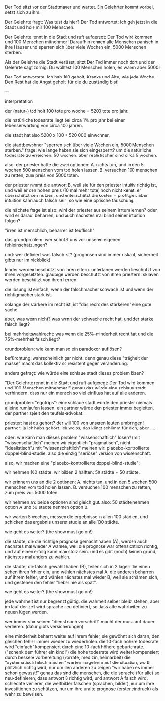Der Tod sitzt vor der Stadtmauer und wartet.
Ein Gelehrter kommt vorbei, setzt sich zu ihm.

Der Gelehrte fragt: Was tust du hier?
Der Tod antwortet: Ich geh jetzt in die Stadt und hole mir 100 Menschen.

Der Gelehrte rennt in die Stadt und ruft aufgeregt: Der Tod wird kommen und 100 Menschen mitnehmen!
Daraufhin rennen alle Menschen panisch in ihre Häuser und sperren sich über viele Wochen ein, 5000 Menschen sterben.

Als der Gelehrte die Stadt verlässt, sitzt Der Tod immer noch dort
und der Gelehrte sagt zornig: Du wolltest 100 Menschen holen, es waren aber 5000!

Der Tod antwortete: Ich hab 100 geholt, Kranke und Alte, wie jede Woche.
Den Rest hat die Angst geholt, für die du zuständig bist!

--

interpretation:

der (natur-) tod holt 100 tote pro woche = 5200 tote pro jahr.

die natürliche todesrate liegt bei circa 1% pro jahr
bei einer lebenserwartung von circa 100 jahren.

die stadt hat also 5200 x 100 = 520 000 einwohner.

die stadtbewohner "sperren sich über viele Wochen ein, 5000 Menschen sterben."
frage: wie lange haben sie sich eingesperrt?
um die natürliche todesrate zu erreichen: 50 wochen.
aber realistischer sind circa 5 wochen.

also:
der priester hatte die zwei optionen:
A. nichts tun, und in den 5 wochen 500 menschen vom tod holen lassen.
B. versuchen 100 menschen zu retten, zum preis von 5000 toten.

der priester nimmt die antwort B, weil sie für den priester intuitiv richtig ist,
und weil er den hohen preis (10 mal mehr tote) noch nicht kennt.
er überschätzt den nutzen, und unterschätzt die kosten = profitgier.
aber intuition kann auch falsch sein, so wie eine optische täuschung.

die nächste frage ist also:
wird der priester aus seinem irrtum lernen?
oder wird er darauf beharren, und auch nächstes mal blind seiner intuition folgen?

"irren ist menschlich, beharren ist teuflisch"

das grundproblem:
wer schützt uns vor unseren eigenen fehleinschätzungen?

und:
wer definiert was falsch ist?
(prognosen sind immer riskant, sicherheit gibts nur im rückblick)

kinder werden beschützt von ihren eltern.
untertanen werden beschützt von ihren vorgesetzten.
gläubige werden beschützt von ihren priestern.
sklaven werden beschützt von ihren herren.

die lösung ist einfach,
wenn der falschmacher schwach ist
und wenn der richtigmacher stark ist.

solange der stärkere im recht ist,
ist "das recht des stärkeren" eine gute sache.

aber, was wenn nicht?
was wenn der schwache recht hat,
und der starke falsch liegt?

bei mehrheitswahlrecht:
was wenn die 25%-minderheit recht hat
und die 75%-mehrheit falsch liegt?

grundproblem:
wie kann man so ein paradoxon auflösen?

befürchtung:
wahrscheinlich gar nicht.
denn genau diese "trägheit der masse"
macht das kollektiv so resistent gegen veränderung.

anders gefragt:
wie würde eine schlaue stadt dieses problem lösen?

"Der Gelehrte rennt in die Stadt und ruft aufgeregt: Der Tod wird kommen und 100 Menschen mitnehmen!"
genau das würde eine schlaue stadt verhindern.
dass nur ein mensch so viel einfluss hat auf alle anderen.

grundproblem "egotrips":
eine schlaue stadt würde den priester niemals alleine rumlaufen lassen.
ein partner würde den priester immer begleiten.
der partner spielt den teufels-advokat:

priester: hast du gehört? der will 100 von unseren leuten umbringen!
partner: ja ich habs gehört. ich weiss, das klingt schlimm für dich, aber ....

oder:
wie kann man dieses problem "wissenschaftlich" lösen?
(mit "wissenschaftlich" meinen wir eigentlich "pragmatisch", nicht "idealistisch".)
mit "wissenschaftlich" meinen wir:
placebo-kontrollierte doppel-blind-studie.
also die einzig "seriöse" version von wissenschaft.

also, wir machen eine "placebo-kontrollierte doppel-blind-studie":

wir nehmen 100 städte.
wir bilden 2 hälften: 50 städte + 50 städte.

wir erinnern uns an die 2 optionen:
A. nichts tun, und in den 5 wochen 500 menschen vom tod holen lassen.
B. versuchen 100 menschen zu retten, zum preis von 5000 toten.

wir nehmen an: beide optionen sind gleich gut.
also: 50 städte nehmen option A und 50 städte nehmen option B.

wir warten 5 wochen, messen die ergebnisse in allen 100 städten,
und schicken das ergebnis unserer studie an alle 100 städte.

wie geht es weiter? (the show must go on!)

die städte, die die richtige prognose gemacht haben (A),
werden auch nächstes mal wieder A wählen,
weil die prognose war offensichtlich richtig,
und auf einen erfolg kann man stolz sein.
und es gibt (noch) keinen grund, nächstes mal anders zu wählen.

die städte, die falsch gewählt haben (B),
teilen sich in 2 lager:
die einen sehen ihren fehler ein, und wählen nächstes mal A.
die anderen beharren auf ihrem fehler, und wählen nächstes mal wieder B,
weil sie schämen sich, und gestehen den fehler "lieber nie als spät".

wie geht es weiter? (the show must go on!)

jede wahrheit ist nur begrenzt gültig.
die wahrheit selber bleibt stehen,
aber im lauf der zeit wird sprache neu definiert,
so dass alte wahrheiten zu neuen lügen werden.

wer immer stur seinen "dienst nach vorschrift" macht
der muss auf dauer verlieren. (dafür gibts versicherungen)

eine minderheit beharrt weiter auf ihrem fehler,
sie gewöhnt sich daran, den gleichen fehler immer wieder zu wiederholen.
die 10-fach höhere todesrate wird "einfach" kompensiert
durch eine 10-fach höhere geburtenrate. ("schenk dem führer ein kind!")
die hohe todesrate wird weiter kompensiert
durch bessere vorbereitung (vorräte, medizin, heimarbeit)
die "systematisch falsch macher"
warten insgeheim auf die situation, wo B plötzlich richtig wird,
nur um den anderen zu zeigen "wir haben es immer schon gewusst!"
genau das sind die menschen, die die sprache (für alle) so neu-definieren,
dass antwort B richtig wird, und antwort A falsch wird.
schlechte verlierer, die weltbilder fälschen (sprachen, bilder),
nur um ihre investitionen zu schützen,
nur um ihre uralte prognose (erster eindruck) als wahr zu beweisen.



